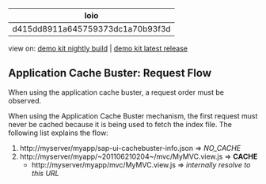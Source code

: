 <!-- loiod415dd8911a645759373dc1a70b93f3d -->

| loio |
| -----|
| d415dd8911a645759373dc1a70b93f3d |

<div id="loio">

view on: [demo kit nightly build](https://openui5nightly.hana.ondemand.com/#/topic/d415dd8911a645759373dc1a70b93f3d) | [demo kit latest release](https://openui5.hana.ondemand.com/#/topic/d415dd8911a645759373dc1a70b93f3d)</div>

## Application Cache Buster: Request Flow

When using the application cache buster, a request order must be observed.

When using the Application Cache Buster mechanism, the first request must never be cached because it is being used to fetch the index file. The following list explains the flow:

1.  http://myserver/myapp/sap-ui-cachebuster-info.json ⇒ *NO\_CACHE* 
2.  http://myserver/myapp/~201106210204~/mvc/MyMVC.view.js ⇒ **CACHE** 
    -   http://myserver/myapp/mvc/MyMVC.view.js ⇒ *internally resolve to this URL* 


